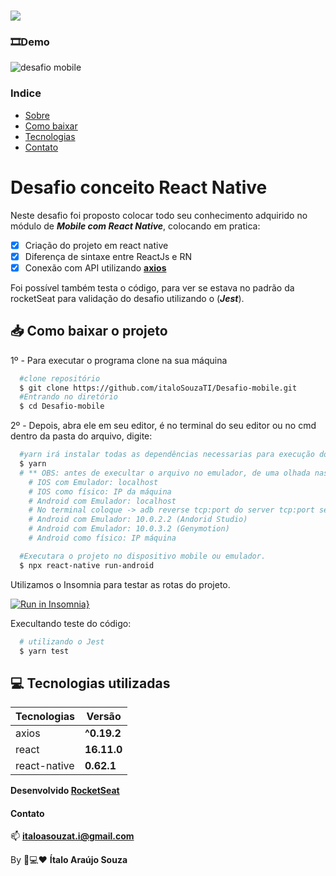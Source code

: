 <h1 aling="center" >
  <img src="https://blog.rocketseat.com.br/content/images/2018/12/nodejs-vale-a-pena-vantagens.jpg"/>
</h1>

### 🎞Demo

![desafio mobile](https://user-images.githubusercontent.com/52186505/81199000-81944400-8f98-11ea-998f-608c010adf4c.gif)


### Indice
  - [Sobre](#-Desafio-conceito-React-Native)
  - [Como baixar](#-Como-baixar-o-projeto)
  - [Tecnologias](#-Tecnologias-utilizadas)
  - [Contato](#-Contato)

<h1 aling="center"> Desafio conceito React Native </h1>

Neste desafio foi proposto colocar todo seu conhecimento adquirido no módulo de ***Mobile com React Native***, colocando em pratica:
- [x] Criação do projeto em react native
- [x] Diferença de sintaxe entre ReactJs e RN
- [x] Conexão com API utilizando **[axios](https://github.com/axios/axios)**

Foi possível também testa o código, para ver se estava no padrão da rocketSeat para validação do desafio utilizando o (***Jest***).

## 📥 Como baixar o projeto

1º - Para executar o programa clone na sua máquina 
```bash
  #clone repositório
  $ git clone https://github.com/italoSouzaTI/Desafio-mobile.git
  #Entrando no diretório
  $ cd Desafio-mobile
```

2º - Depois, abra ele em seu editor, é no terminal do seu editor ou no cmd dentro da pasta do arquivo, digite:
```bash
  #yarn irá instalar todas as dependências necessarias para execução do projeto.
  $ yarn
  # ** OBS: antes de execultar o arquivo no emulador, de uma olhada nas especificações de conexão:
    # IOS com Emulador: localhost
    # IOS como físico: IP da máquina
    # Android com Emulador: localhost
    # No terminal coloque -> adb reverse tcp:port do server tcp:port server
    # Android com Emulador: 10.0.2.2 (Andorid Studio)
    # Android com Emulador: 10.0.3.2 (Genymotion)
    # Android como físico: IP máquina

  #Executara o projeto no dispositivo mobile ou emulador.
  $ npx react-native run-android
```
Utilizamos o Insomnia para testar as rotas do projeto.

[![Run in Insomnia}](https://insomnia.rest/images/run.svg)](https://insomnia.rest/run/?label=Conceitos%20de%20nodeJs&uri=https%3A%2F%2Fraw.githubusercontent.com%2FitaloSouzaTI%2FConceito-de-nodeJs%2Fmaster%2FDesafio_conceito_NodeJs_2020-05-06.json)

Execultando teste do código:
```bash
  # utilizando o Jest
  $ yarn test
```

## 💻 Tecnologias utilizadas 

|Tecnologias | Versão |
|------------|--------|
|axios        |**^0.19.2** |
|react     |**16.11.0** |
|react-native |**0.62.1** |

**Desenvolvido [RocketSeat](https://github.com/Rocketseat/bootcamp-gostack-desafios)**

#### Contato

📫 **italoasouzat.i@gmail.com**

By 📱💻❤ **Ítalo Araújo Souza**
